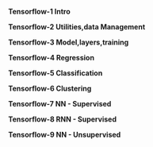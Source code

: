 **Tensorflow-1 Intro**

**Tensorflow-2 Utilities,data Management**

**Tensorflow-3 Model,layers,training**

**Tensorflow-4 Regression**

**Tensorflow-5 Classification**

**Tensorflow-6 Clustering**

**Tensorflow-7 NN - Supervised**

**Tensorflow-8 RNN - Supervised**

**Tensorflow-9 NN - Unsupervised**

